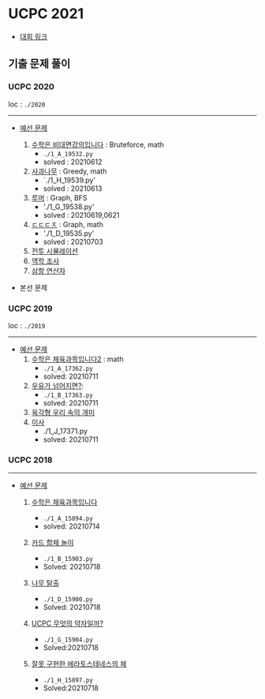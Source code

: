 # UCPC 2021 

- [대회 링크](https://ucpc.me/)  



## 기출 문제 풀이

### UCPC 2020

loc : `./2020` 

------

- [예선 문제](https://www.acmicpc.net/category/detail/2270)

  1. [수학은 비대면강의입니다](https://www.acmicpc.net/problem/19532) : Bruteforce, math
     - `./1_A_19532.py` 
     - solved : 20210612
  2. [사과나무](https://www.acmicpc.net/problem/19539) : Greedy, math
     - `./1_H_19539.py'
     - solved : 20210613
  3. [루머](https://www.acmicpc.net/problem/19538) : Graph, BFS
     - './1_G_19538.py'
     - solved : 20210619,0621
  4. [ㄷㄷㄷㅈ](https://www.acmicpc.net/problem/19535) : Graph, math
     - './1_D_19535.py'
     - solved : 20210703
  5. [전투 시뮬레이션](https://www.acmicpc.net/problem/19537) 
  6. [역학 조사](https://www.acmicpc.net/problem/19541)
  7. [삼항 연산자](https://www.acmicpc.net/problem/19534)

  

- 본선 문제

### UCPC 2019

loc : `./2019`

------

- [예선 문제](https://www.acmicpc.net/category/detail/2053)
  1. [수학은 체육과목입니다2](https://www.acmicpc.net/problem/17362) : math
     - `./1_A_17362.py`
     - solved: 20210711
  2. [우유가 넘어지면?](https://www.acmicpc.net/problem/17363): 
     - `./1_B_17363.py`
     - solved: 20210711
  3. [육각형 우리 속의 개미](https://www.acmicpc.net/problem/17370)
  4. [이사](https://www.acmicpc.net/problem/17371)
     - ./1_J_17371.py
     - solved: 20210711

### UCPC 2018

------

- [예선 문제](https://www.acmicpc.net/category/detail/1891)

  1. [수학은 체육과목입니다](https://www.acmicpc.net/problem/15894)
      
      - `./1_A_15894.py`
      - solved: 20210714
      
  2. [카드 합체 놀이](https://www.acmicpc.net/problem/15903)

      - `./1_B_15903.py`
      - Solved: 20210718

  3. [나무 탈출](https://www.acmicpc.net/problem/15900)

      - `./1_D_15900.py`
      - Solved: 20210718

  4. [UCPC 무엇의 약자일까?](https://www.acmicpc.net/problem/15904)

      - `./1_G_15904.py`
      - Solved:20210718

  5. [잘못 구현한 에라토스테네스의 체](https://www.acmicpc.net/problem/15897)

      - `./1_H_15897.py`
      - Solved:20210718

      

  


